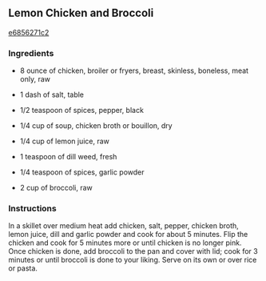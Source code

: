 ## Lemon Chicken and Broccoli

[e6856271c2](http://tastykitchen.com/recipes/main-courses/lemon-chicken-and-broccoli/)

### Ingredients

 - 8 ounce of chicken, broiler or fryers, breast, skinless, boneless, meat only, raw

 - 1 dash of salt, table

 - 1/2 teaspoon of spices, pepper, black

 - 1/4 cup of soup, chicken broth or bouillon, dry

 - 1/4 cup of lemon juice, raw

 - 1 teaspoon of dill weed, fresh

 - 1/4 teaspoon of spices, garlic powder

 - 2 cup of broccoli, raw

### Instructions

In a skillet over medium heat add chicken, salt, pepper, chicken broth, lemon juice, dill and garlic powder and cook for about 5 minutes. Flip the chicken and cook for 5 minutes more or until chicken is no longer pink. Once chicken is done, add broccoli to the pan and cover with lid; cook for 3 minutes or until broccoli is done to your liking. Serve on its own or over rice or pasta.